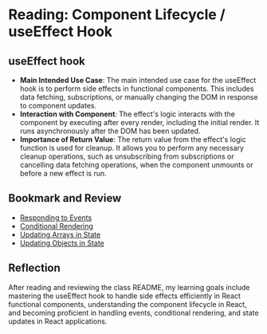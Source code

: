 # Reading: Component Lifecycle / useEffect Hook

## useEffect hook

- **Main Intended Use Case**: The main intended use case for the useEffect hook is to perform side effects in functional components. This includes data fetching, subscriptions, or manually changing the DOM in response to component updates.
- **Interaction with Component**: The effect's logic interacts with the component by executing after every render, including the initial render. It runs asynchronously after the DOM has been updated.
- **Importance of Return Value**: The return value from the effect's logic function is used for cleanup. It allows you to perform any necessary cleanup operations, such as unsubscribing from subscriptions or cancelling data fetching operations, when the component unmounts or before a new effect is run.

## Bookmark and Review

- [Responding to Events](https://reactjs.org/docs/handling-events.html)
- [Conditional Rendering](https://reactjs.org/docs/conditional-rendering.html)
- [Updating Arrays in State](https://reactjs.org/docs/hooks-reference.html#usestate)
- [Updating Objects in State](https://reactjs.org/docs/hooks-reference.html#usestate)

## Reflection

After reading and reviewing the class README, my learning goals include mastering the useEffect hook to handle side effects efficiently in React functional components, understanding the component lifecycle in React, and becoming proficient in handling events, conditional rendering, and state updates in React applications.

